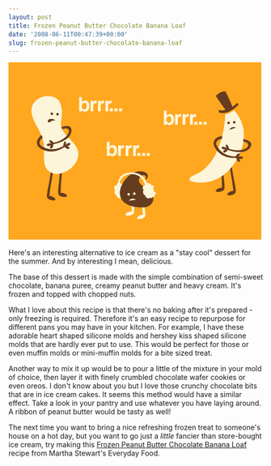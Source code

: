 ```yaml
---
layout: post
title: Frozen Peanut Butter Chocolate Banana Loaf
date: '2008-06-11T00:47:39+00:00'
slug: frozen-peanut-butter-chocolate-banana-loaf
---
```

<img src='images/uploads/2008/06/brrr.gif' alt='Frozen Peanut Butter Chocolate Banana Loaf' />

Here's an interesting alternative to ice cream as a "stay cool" dessert for the summer. And by interesting I mean, delicious.

The base of this dessert is made with the simple combination of semi-sweet chocolate, banana puree, creamy peanut butter and heavy cream. It's frozen and topped with chopped nuts.

What I love about this recipe is that there's no baking after it's prepared - only freezing is required. Therefore it's an easy recipe to repurpose for different pans you may have in your kitchen. For example, I have these adorable heart shaped silicone molds and hershey kiss shaped silicone molds that are hardly ever put to use. This would be perfect for those or even muffin molds or mini-muffin molds for a bite sized treat.

Another way to mix it up would be to pour a little of the mixture in your mold of choice, then layer it with finely crumbled chocolate wafer cookies or even oreos. I don't know about you but I love those crunchy chocolate bits that are in ice cream cakes. It seems this method would have a similar effect. Take a look in your pantry and use whatever you have laying around. A ribbon of peanut butter would be tasty as well!

The next time you want to bring a nice refreshing frozen treat to someone's house on a hot day, but you want to go just a <em>little</em> fancier than store-bought ice cream, try making this <a href="http://www.marthastewart.com/recipe/frozen-peanut-butter-chocolate-and-banana-loaf">Frozen Peanut Butter Chocolate Banana Loaf</a> recipe from Martha Stewart's Everyday Food.
